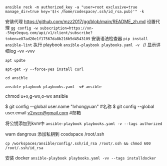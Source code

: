 `ansible reck -m authorized_key -a "user=root exclusive=true manage_dir=true key='$(< /home/codespace/.ssh/id_rsa.pub)'" -k`

安装代理
https://github.com/mzz2017/gg/blob/main/README_zh.md
设置代理
`gg config -w subscription=https://xn--5hqx9equq.com/api/v1/client/subscribe?token=e87ad20e1f17567da8b216b5d4543109`
安装语法检查器
`pip install ansible-lint`
执行 playbook
`ansible-playbook playbooks.yaml -v ` // 显示详细log -vv -vvv
                                                                                                    
`apt updte`

`apt-get -y --force-yes install curl`

`cd ansible`

`ansible-playbook playbooks.yaml -v# ansible`

chmod u+x,g-wx,o-wx ansible

$ git config --global user.name "lvhongyuan"  #名称
$ git config --global user.email v2vvcn@gmail.com   #邮箱



将公钥添加到kvm中
`ansible-playbook playbooks.yaml -v --tags authorized`

warn dangrous
添加私钥到 cosdspace /root/.ssh 

`cp /workspaces/ansible/config/.ssh/id_rsa /root/.ssh && chmod 600 /root/.ssh/id_rsa `

安装 docker
`ansible-playbook playbooks.yaml -vv --tags installdocker`